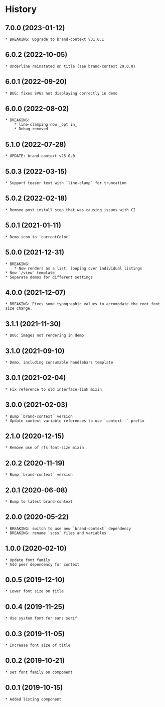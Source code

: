# History

## 7.0.0 (2023-01-12)
    * BREAKING: Upgrade to brand-context v31.0.1

## 6.0.2 (2022-10-05)
    * Underline reinstated on title (see brand-context 29.0.0)

## 6.0.1 (2022-09-20)
    * BUG: fixes SVGs not displaying correctly in demo

## 6.0.0 (2022-08-02)
    * BREAKING:
        * line-clamping now _opt in_
        * Debug removed

## 5.1.0 (2022-07-28)
    * UPDATE: brand-context v25.0.0

## 5.0.3 (2022-03-15)
    * Support teaser text with `line-clamp` for truncation

## 5.0.2 (2022-02-18)
    * Remove post install step that was causing issues with CI

## 5.0.1 (2021-01-11)
    * Demo icon to `currentColor`

## 5.0.0 (2021-12-31)
    * BREAKING:
        * Now renders as a list, looping over individual listings
    * New `/view` template 
    * Separate demos for different settings

## 4.0.0 (2021-12-07)
    * BREAKING: Fixes some typographic values to accomodate the root font size change.

## 3.1.1 (2021-11-30)
    * BUG: images not rendering in demo

## 3.1.0 (2021-09-10)
    * Demo, including consumable handlebars template

## 3.0.1 (2021-02-04)
    * Fix reference to old interface-link mixin

## 3.0.0 (2021-02-03)
    * Bump `brand-context` version
    * Update context variable references to use `context--` prefix

## 2.1.0 (2020-12-15)
    * Remove use of rfs font-size mixin

## 2.0.2 (2020-11-19)
    * Bump `brand-context` version

## 2.0.1 (2020-06-08)
    * Bump to latest brand-context

## 2.0.0 (2020-05-22)
    * BREAKING: switch to use new `brand-context` dependency
    * BREAKING: rename `scss` files and variables

## 1.0.0 (2020-02-10)
    * Update font family
    * Add peer dependency for context

## 0.0.5 (2019-12-10)
    * Lower font size on title

## 0.0.4 (2019-11-25)
    * Use system font for sans serif

## 0.0.3 (2019-11-05)
    * Increase font size of title

## 0.0.2 (2019-10-21)
    * set font family on component

## 0.0.1 (2019-10-15)
    * Added listing component
